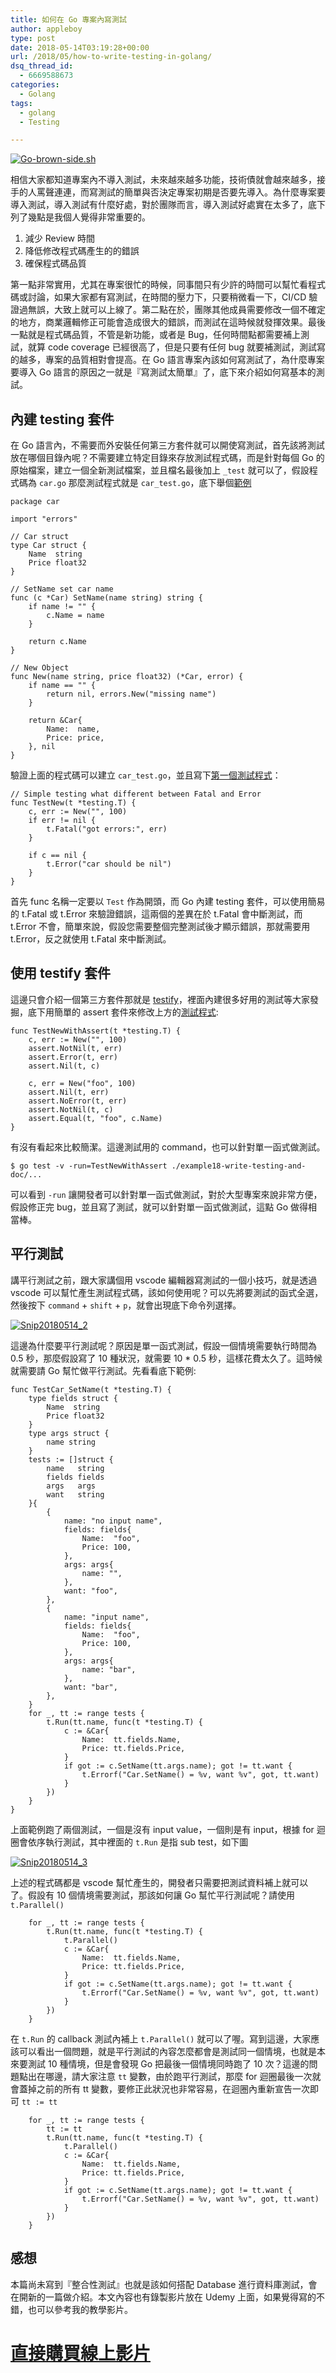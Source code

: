 ```yaml
---
title: 如何在 Go 專案內寫測試
author: appleboy
type: post
date: 2018-05-14T03:19:28+00:00
url: /2018/05/how-to-write-testing-in-golang/
dsq_thread_id:
  - 6669588673
categories:
  - Golang
tags:
  - golang
  - Testing

---
```

[<img src="https://i1.wp.com/farm2.staticflickr.com/1622/24407557644_36087ca6de.jpg?w=840&#038;ssl=1" alt="Go-brown-side.sh" data-recalc-dims="1" />][1]

相信大家都知道專案內不導入測試，未來越來越多功能，技術債就會越來越多，接手的人罵聲連連，而寫測試的簡單與否決定專案初期是否要先導入。為什麼專案要導入測試，導入測試有什麼好處，對於團隊而言，導入測試好處實在太多了，底下列了幾點是我個人覺得非常重要的。

  1. 減少 Review 時間
  2. 降低修改程式碼產生的的錯誤
  3. 確保程式碼品質

第一點非常實用，尤其在專案很忙的時候，同事間只有少許的時間可以幫忙看程式碼或討論，如果大家都有寫測試，在時間的壓力下，只要稍微看一下，CI/CD 驗證過無誤，大致上就可以上線了。第二點在於，團隊其他成員需要修改一個不確定的地方，商業邏輯修正可能會造成很大的錯誤，而測試在這時候就發揮效果。最後一點就是程式碼品質，不管是新功能，或者是 Bug，任何時間點都需要補上測試，就算 code coverage 已經很高了，但是只要有任何 bug 就要補測試，測試寫的越多，專案的品質相對會提高。在 Go 語言專案內該如何寫測試了，為什麼專案要導入 Go 語言的原因之一就是『寫測試太簡單』了，底下來介紹如何寫基本的測試。

<!--more-->

## 內建 testing 套件

在 Go 語言內，不需要而外安裝任何第三方套件就可以開使寫測試，首先該將測試放在哪個目錄內呢？不需要建立特定目錄來存放測試程式碼，而是針對每個 Go 的原始檔案，建立一個全新測試檔案，並且檔名最後加上 `_test` 就可以了，假設程式碼為 `car.go` 那麼測試程式就是 `car_test.go`，底下舉個[範例][2]

<pre><code class="language-go">package car

import "errors"

// Car struct
type Car struct {
    Name  string
    Price float32
}

// SetName set car name
func (c *Car) SetName(name string) string {
    if name != "" {
        c.Name = name
    }

    return c.Name
}

// New Object
func New(name string, price float32) (*Car, error) {
    if name == "" {
        return nil, errors.New("missing name")
    }

    return &Car{
        Name:  name,
        Price: price,
    }, nil
}</code></pre>

驗證上面的程式碼可以建立 `car_test.go`，並且寫下[第一個測試程式][3]：

<pre><code class="language-go">// Simple testing what different between Fatal and Error
func TestNew(t *testing.T) {
    c, err := New("", 100)
    if err != nil {
        t.Fatal("got errors:", err)
    }

    if c == nil {
        t.Error("car should be nil")
    }
}</code></pre>

首先 func 名稱一定要以 `Test` 作為開頭，而 Go 內建 testing 套件，可以使用簡易的 t.Fatal 或 t.Error 來驗證錯誤，這兩個的差異在於 t.Fatal 會中斷測試，而 t.Error 不會，簡單來說，假設您需要整個完整測試後才顯示錯誤，那就需要用 t.Error，反之就使用 t.Fatal 來中斷測試。

## 使用 testify 套件

這邊只會介紹一個第三方套件那就是 [testify][4]，裡面內建很多好用的測試等大家發掘，底下用簡單的 assert 套件來修改上方的[測試程式][5]:

<pre><code class="language-go">func TestNewWithAssert(t *testing.T) {
    c, err := New("", 100)
    assert.NotNil(t, err)
    assert.Error(t, err)
    assert.Nil(t, c)

    c, err = New("foo", 100)
    assert.Nil(t, err)
    assert.NoError(t, err)
    assert.NotNil(t, c)
    assert.Equal(t, "foo", c.Name)
}</code></pre>

有沒有看起來比較簡潔。這邊測試用的 command，也可以針對單一函式做測試。

<pre><code class="language-bash">$ go test -v -run=TestNewWithAssert ./example18-write-testing-and-doc/...</code></pre>

可以看到 `-run` 讓開發者可以針對單一函式做測試，對於大型專案來說非常方便，假設修正完 bug，並且寫了測試，就可以針對單一函式做測試，這點 Go 做得相當棒。

## 平行測試

講平行測試之前，跟大家講個用 vscode 編輯器寫測試的一個小技巧，就是透過 vscode 可以幫忙產生測試程式碼，該如何使用呢？可以先將要測試的函式全選，然後按下 `command` + `shift` + `p`，就會出現底下命令列選擇。

[<img src="https://i1.wp.com/farm1.staticflickr.com/830/42094339161_964d38f4cf_z.jpg?w=840&#038;ssl=1" alt="Snip20180514_2" data-recalc-dims="1" />][6]

這邊為什麼要平行測試呢？原因是單一函式測試，假設一個情境需要執行時間為 0.5 秒，那麼假設寫了 10 種狀況，就需要 10 * 0.5 秒，這樣花費太久了。這時候就需要請 Go 幫忙做平行測試。先看看底下範例:

<pre><code class="language-go">func TestCar_SetName(t *testing.T) {
    type fields struct {
        Name  string
        Price float32
    }
    type args struct {
        name string
    }
    tests := []struct {
        name   string
        fields fields
        args   args
        want   string
    }{
        {
            name: "no input name",
            fields: fields{
                Name:  "foo",
                Price: 100,
            },
            args: args{
                name: "",
            },
            want: "foo",
        },
        {
            name: "input name",
            fields: fields{
                Name:  "foo",
                Price: 100,
            },
            args: args{
                name: "bar",
            },
            want: "bar",
        },
    }
    for _, tt := range tests {
        t.Run(tt.name, func(t *testing.T) {
            c := &Car{
                Name:  tt.fields.Name,
                Price: tt.fields.Price,
            }
            if got := c.SetName(tt.args.name); got != tt.want {
                t.Errorf("Car.SetName() = %v, want %v", got, tt.want)
            }
        })
    }
}</code></pre>

上面範例跑了兩個測試，一個是沒有 input value，一個則是有 input，根據 for 迴圈會依序執行測試，其中裡面的 `t.Run` 是指 sub test，如下圖

[<img src="https://i1.wp.com/farm1.staticflickr.com/962/41375173154_b9bb7bd422_z.jpg?w=840&#038;ssl=1" alt="Snip20180514_3" data-recalc-dims="1" />][7]

上述的程式碼都是 vscode 幫忙產生的，開發者只需要把測試資料補上就可以了。假設有 10 個情境需要測試，那該如何讓 Go 幫忙平行測試呢？請使用 `t.Parallel()`

<pre><code class="language-go">    for _, tt := range tests {
        t.Run(tt.name, func(t *testing.T) {
            t.Parallel()
            c := &Car{
                Name:  tt.fields.Name,
                Price: tt.fields.Price,
            }
            if got := c.SetName(tt.args.name); got != tt.want {
                t.Errorf("Car.SetName() = %v, want %v", got, tt.want)
            }
        })
    }</code></pre>

在 `t.Run` 的 callback 測試內補上 `t.Parallel()` 就可以了喔。寫到這邊，大家應該可以看出一個問題，就是平行測試的內容怎麼都會是測試同一個情境，也就是本來要測試 10 種情境，但是會發現 Go 把最後一個情境同時跑了 10 次？這邊的問題點出在哪邊，請大家注意 `tt` 變數，由於跑平行測試，那麼 for 迴圈最後一次就會蓋掉之前的所有 tt 變數，要修正此狀況也非常容易，在迴圈內重新宣告一次即可 `tt := tt`

<pre><code class="language-go">    for _, tt := range tests {
        tt := tt
        t.Run(tt.name, func(t *testing.T) {
            t.Parallel()
            c := &Car{
                Name:  tt.fields.Name,
                Price: tt.fields.Price,
            }
            if got := c.SetName(tt.args.name); got != tt.want {
                t.Errorf("Car.SetName() = %v, want %v", got, tt.want)
            }
        })
    }</code></pre>

## 感想

本篇尚未寫到『整合性測試』也就是該如何搭配 Database 進行資料庫測試，會在開新的一篇做介紹。本文內容也有錄製影片放在 Udemy 上面，如果覺得寫的不錯，也可以參考我的教學影片。

# [直接購買線上影片][8]

 [1]: https://www.flickr.com/photos/appleboy/24407557644/in/dateposted-public/ "Go-brown-side.sh"
 [2]: https://github.com/go-training/training/blob/79ae76dd120c39949d99b4fcb69d692880200ad4/example18-write-testing-and-doc/car.go#L1
 [3]: https://github.com/go-training/training/blob/79ae76dd120c39949d99b4fcb69d692880200ad4/example18-write-testing-and-doc/car_test.go#L9-L19
 [4]: https://github.com/stretchr/testify
 [5]: https://github.com/go-training/training/blob/26970ef05d9cb438b0522f961493863b3628d0c2/example18-write-testing-and-doc/car_test.go#L21-L33
 [6]: https://www.flickr.com/photos/appleboy/42094339161/in/dateposted-public/ "Snip20180514_2"
 [7]: https://www.flickr.com/photos/appleboy/41375173154/in/dateposted-public/ "Snip20180514_3"
 [8]: https://www.udemy.com/golang-fight/?couponCode=GOLANG-INTRO